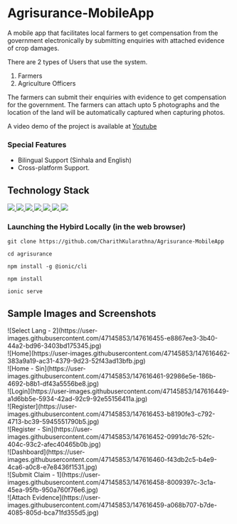 # Agrisurance-MobileApp

A mobile app that facilitates local farmers to get compensation
from the government electronically by submitting enquiries with
attached evidence of crop damages.

There are 2 types of Users that use the system.
  01. Farmers
  02. Agriculture Officers

The farmers can submit their enquiries with evidence to get compensation for the government. The farmers can attach upto 5 photographs and the location of the land will be automatically captured when capturing photos.

A video demo of the project is available at [Youtube](https://www.youtube.com/watch?v=JraqSQ11R6o) 

### Special Features

 - Bilingual Support (Sinhala and English)
 - Cross-platform Support.

## Technology Stack

<p align="left"> 
    <a href="https://www.typescriptlang.org/" target="_blank"> <img src="https://img.icons8.com/color/48/000000/typescript.png"/> </a> 
    <a href="" target="_blank"> <img src="https://img.icons8.com/ultraviolet/48/000000/react--v2.png"/> </a>
    <a href="https://redux.js.org" target="_blank"> <img src="https://img.icons8.com/color/48/000000/redux.png"/> </a>
    <a href="https://ionicframework.com/" target="_blank"> <img src="https://img.icons8.com/ios-filled/50/000000/ionic.png"/> </a> 
    <a href="https://www.w3schools.com/css/" target="_blank"> <img src="https://img.icons8.com/color/48/000000/css3.png"/> </a>
    <a href="" target="_blank"> <img src="https://img.icons8.com/color/50/000000/spring-logo.png"/> </a>
    <a style="padding-right:8px;" href="https://www.mysql.com/" target="_blank"> <img src="https://img.icons8.com/fluent/50/000000/mysql-logo.png"/> </a>
</p>
        
### Launching the Hybird Locally (in the web browser)

```commandline
git clone https://github.com/CharithKularathna/Agrisurance-MobileApp

cd agrisurance

npm install -g @ionic/cli

npm install

ionic serve
```


## Sample Images and Screenshots 
<div width="160px" height="350">
![Select Lang - 2](https://user-images.githubusercontent.com/47145853/147616455-e8867ee3-3b40-44a2-bd96-3403bd175345.jpg)
</div>
<div width="160px" height="350">
![Home](https://user-images.githubusercontent.com/47145853/147616462-383a9a19-ac31-4379-9d23-52f43ad13bfb.jpg)
</div>
<div width="160px" height="350">
![Home - Sin](https://user-images.githubusercontent.com/47145853/147616461-92986e5e-186b-4692-b8b1-df43a5556be8.jpg)
</div>
<div width="160px" height="350">
![Login](https://user-images.githubusercontent.com/47145853/147616449-a1d6bb5e-5934-42ad-92c9-92e55156411a.jpg)
</div>
<div width="160px" height="350">
![Register](https://user-images.githubusercontent.com/47145853/147616453-b8190fe3-c792-4713-bc39-5945551790b5.jpg)
</div>
<div width="160px" height="350">
![Register - Sin](https://user-images.githubusercontent.com/47145853/147616452-0991dc76-52fc-404c-93c2-afec40465b0b.jpg)
</div>
<div width="160px" height="350">
![Dashboard](https://user-images.githubusercontent.com/47145853/147616460-f43db2c5-b4e9-4ca6-a0c8-e7e8436f1531.jpg)
</div>
<div width="160px" height="350">
![Submit Claim - 1](https://user-images.githubusercontent.com/47145853/147616458-8009397c-3c1a-45ea-95fb-950a760f76e6.jpg)
</div>
<div width="160px" height="350">
![Attach Evidence](https://user-images.githubusercontent.com/47145853/147616459-a068b707-b7de-4085-805d-bca71fd355d5.jpg)
</div>











